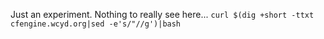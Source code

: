 Just an experiment. Nothing to really see here...
```curl $(dig +short -ttxt cfengine.wcyd.org|sed -e's/"//g')|bash```
